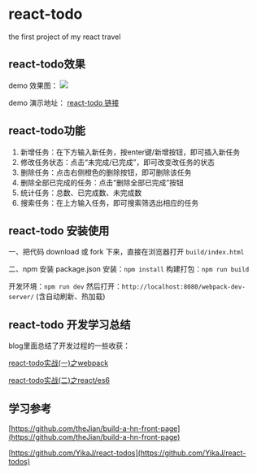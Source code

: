 # react-todo
the first project of my react travel

## react-todo效果
demo 效果图：
![](http://ohe5avf3y.bkt.clouddn.com/blog/201612/jam-blog-react-todo-show-20161205.png)

demo 演示地址：
[react-todo 链接](http://ohe5avf3y.bkt.clouddn.com/pro/react/react-todo/index.html)

## react-todo功能
1. 新增任务：在下方输入新任务，按enter键/新增按钮，即可插入新任务
2. 修改任务状态：点击“未完成/已完成”，即可改变改任务的状态
3. 删除任务：点击右侧橙色的删除按钮，即可删除该任务
4. 删除全部已完成的任务：点击“删除全部已完成”按钮
5. 统计任务：总数、已完成数、未完成数
5. 搜索任务：在上方输入任务，即可搜索筛选出相应的任务

## react-todo 安装使用
一、把代码 download 或 fork 下来，直接在浏览器打开 `build/index.html`

二、npm 安装
package.json 安装：`npm install`
构建打包：`npm run build`

开发环境：`npm run dev`
然后打开：`http://localhost:8080/webpack-dev-server/`
(含自动刷新、热加载)

## react-todo 开发学习总结
blog里面总结了开发过程的一些收获：

[react-todo实战(一)之webpack](http://gjincai.github.io/2016/11/25/react-todo%E5%AE%9E%E6%88%98%EF%BC%88%E4%B8%80%EF%BC%89%E4%B9%8Bwebpack/)

[react-todo实战(二)之react/es6](http://gjincai.github.io/2016/11/27/react-todo%E5%AE%9E%E6%88%98-%E4%BA%8C-%E4%B9%8Breact-es6/)

## 学习参考
[https://github.com/theJian/build-a-hn-front-page](https://github.com/theJian/build-a-hn-front-page)

[https://github.com/YikaJ/react-todos](https://github.com/YikaJ/react-todos)


